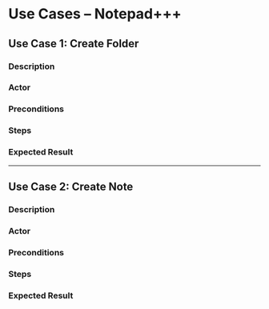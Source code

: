 # Use Cases – Notepad+++

## Use Case 1: Create Folder
### Description
### Actor
### Preconditions
### Steps
### Expected Result

---

## Use Case 2: Create Note
### Description
### Actor
### Preconditions
### Steps
### Expected Result